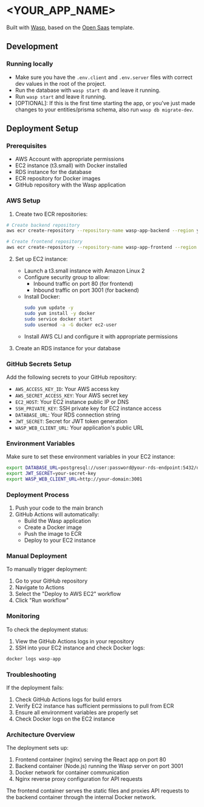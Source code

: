 # <YOUR_APP_NAME>

Built with [Wasp](https://wasp.sh), based on the [Open Saas](https://opensaas.sh) template.

## Development

### Running locally
 - Make sure you have the `.env.client` and `.env.server` files with correct dev values in the root of the project.
 - Run the database with `wasp start db` and leave it running.
 - Run `wasp start` and leave it running.
 - [OPTIONAL]: If this is the first time starting the app, or you've just made changes to your entities/prisma schema, also run `wasp db migrate-dev`.

## Deployment Setup

### Prerequisites
- AWS Account with appropriate permissions
- EC2 instance (t3.small) with Docker installed
- RDS instance for the database
- ECR repository for Docker images
- GitHub repository with the Wasp application

### AWS Setup

1. Create two ECR repositories:
```bash
# Create backend repository
aws ecr create-repository --repository-name wasp-app-backend --region your-region

# Create frontend repository
aws ecr create-repository --repository-name wasp-app-frontend --region your-region
```

2. Set up EC2 instance:
   - Launch a t3.small instance with Amazon Linux 2
   - Configure security group to allow:
     - Inbound traffic on port 80 (for frontend)
     - Inbound traffic on port 3001 (for backend)
   - Install Docker:
     ```bash
     sudo yum update -y
     sudo yum install -y docker
     sudo service docker start
     sudo usermod -a -G docker ec2-user
     ```
   - Install AWS CLI and configure it with appropriate permissions

3. Create an RDS instance for your database

### GitHub Secrets Setup

Add the following secrets to your GitHub repository:

- `AWS_ACCESS_KEY_ID`: Your AWS access key
- `AWS_SECRET_ACCESS_KEY`: Your AWS secret key
- `EC2_HOST`: Your EC2 instance public IP or DNS
- `SSH_PRIVATE_KEY`: SSH private key for EC2 instance access
- `DATABASE_URL`: Your RDS connection string
- `JWT_SECRET`: Secret for JWT token generation
- `WASP_WEB_CLIENT_URL`: Your application's public URL

### Environment Variables

Make sure to set these environment variables in your EC2 instance:
```bash
export DATABASE_URL=postgresql://user:password@your-rds-endpoint:5432/dbname
export JWT_SECRET=your-secret-key
export WASP_WEB_CLIENT_URL=http://your-domain:3001
```

### Deployment Process

1. Push your code to the main branch
2. GitHub Actions will automatically:
   - Build the Wasp application
   - Create a Docker image
   - Push the image to ECR
   - Deploy to your EC2 instance

### Manual Deployment

To manually trigger deployment:
1. Go to your GitHub repository
2. Navigate to Actions
3. Select the "Deploy to AWS EC2" workflow
4. Click "Run workflow"

### Monitoring

To check the deployment status:
1. View the GitHub Actions logs in your repository
2. SSH into your EC2 instance and check Docker logs:
```bash
docker logs wasp-app
```

### Troubleshooting

If the deployment fails:
1. Check GitHub Actions logs for build errors
2. Verify EC2 instance has sufficient permissions to pull from ECR
3. Ensure all environment variables are properly set
4. Check Docker logs on the EC2 instance

### Architecture Overview

The deployment sets up:
1. Frontend container (nginx) serving the React app on port 80
2. Backend container (Node.js) running the Wasp server on port 3001
3. Docker network for container communication
4. Nginx reverse proxy configuration for API requests

The frontend container serves the static files and proxies API requests to the backend container through the internal Docker network.

